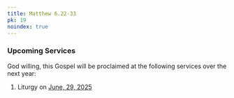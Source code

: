 ```yaml
---
title: Matthew 6.22-33
pk: 19
noindex: true
---
```


### Upcoming Services

God willing, this Gospel will be proclaimed at the following services over the next year:


1. Liturgy on [June, 29, 2025](https://orthocal.info/readings/gregorian/2025/06/29/)
